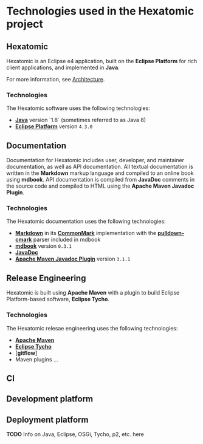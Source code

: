 # Technologies used in the Hexatomic project

## Hexatomic

Hexatomic is an Eclipse e4 application, built on the **Eclipse Platform** for rich client applications, and implemented in **Java**.

For more information, see [Architecture](./architecture.html).

### Technologies

The Hexatomic software uses the following technologies:

- [**Java**](https://en.wikipedia.org/wiki/Java_(programming_language)) version `1.8` (sometimes referred to as Java 8)
- [**Eclipse Platform**](https://projects.eclipse.org/projects/eclipse.platform) version `4.3.0`

## Documentation

Documentation for Hexatomic includes user, developer, and maintainer documentation, as well as API documentation.
All textual documentation is written in the **Markdown** markup language and compiled to an online book using **mdbook**.
API documentation is compiled from **JavaDoc** comments in the source code and compiled to HTML using the **Apache Maven Javadoc Plugin**.

### Technologies

The Hexatomic documentation uses the following technologies:

- [**Markdown**](http://web.archive.org/web/20190815113035/https://daringfireball.net/projects/markdown/) in its [**CommonMark**](http://web.archive.org/web/20190815113041/https://commonmark.org/) implementation with the [**pulldown-cmark**](http://web.archive.org/web/20190815113052/https://docs.rs/pulldown-cmark/0.5.3/pulldown_cmark/) parser included in mdbook
- [**mdbook**](http://web.archive.org/web/20190815112946/https://rust-lang-nursery.github.io/mdBook/) version `0.3.1`
- [**JavaDoc**](http://web.archive.org/web/20190815113300/https://docs.oracle.com/javase/8/docs/technotes/tools/windows/javadoc.html)
- [**Apache Maven Javadoc Plugin**](http://web.archive.org/web/20190815123249/https://maven.apache.org/plugins/maven-javadoc-plugin/index.html) version `3.1.1`

## Release Engineering

Hexatomic is built using **Apache Maven** with a plugin to build Eclipse Platform-based software, **Eclipse Tycho**.

### Technologies

The Hexatomic relesae engineering uses the following technologies:

- [**Apache Maven**]()
- [**Eclipse Tycho**]()
- [**gitflow**]
- Maven plugins ...

## CI

## Development platform

## Deployment platform


**TODO** Info on Java, Eclipse, OSGi, Tycho, p2, etc. here 